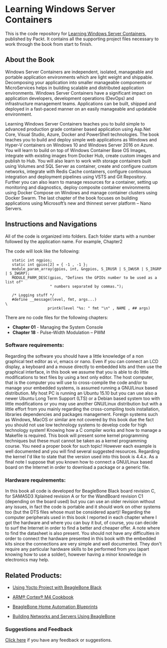 # Learning Windows Server Containers
This is the code repository for [Learning Windows Server Containers](https://www.packtpub.com/virtualization-and-cloud/learning-windows-server-containers?utm_source=github&utm_medium=repository&utm_content=9781785887932), published by Packt. It contains all the supporting project files necessary to work through the book from start to finish.

## About the Book


Windows Server Containers are independent, isolated, manageable and portable application environments which are light weight and shippable. Decomposing your application into smaller manageable components or MicroServices helps in building scalable and distributed application environments. Windows Server Containers have a significant impact on application developers, development operations (DevOps) and infrastructure management teams. Applications can be built, shipped and deployed in a fast-paced manner on an easily manageable and updatable environment.

Learning Windows Server Containers teaches you to build simple to advanced production grade container based application using Asp.Net Core, Visual Studio, Azure, Docker and PowerShell technologies. The book teaches you to build and deploy simple web applications as Windows and Hyper-V containers on Windows 10 and Windows Server 2016 on Azure. You will learn to build on top of Windows Container Base OS Images, integrate with existing images from Docker Hub, create custom images and publish to Hub. You will also learn to work with storage containers built using Volumes and SQL Server as container, create and configure custom networks, integrate with Redis Cache containers, configure continuous integration and deployment pipelines using VSTS and Git Repository. Further you can also learn to manage resources for a container, setting up monitoring and diagnostics, deploy composite container environments using Docker Compose on Windows and manage container clusters using Docker Swarm. The last chapter of the book focuses on building applications using Microsoft’s new and thinnest server platform – Nano Servers.

## Instructions and Navigations
All of the code is organized into folders. Each folder starts with a number followed by the application name. For example, Chapter2

The code will look like the following:
       
       static int ngpios;
       static int gpios[2] = { -1 , -1 };
       module_param_array(gpios, int, &ngpios, S_IRUSR | S_IWUSR | S_IRGRP | S_IWGRP);
       MODULE_PARM_DESC(gpios, "Defines the GPIOs number to be used as a list of"
                        " numbers separated by commas.");

       /* Logging stuff */
       #define __message(level, fmt, args...)                                  \
                       printk(level "%s: " fmt "\n" , NAME , ## args)

There are no code files for the following chapters:

- **Chapter 01**  - Managing the System Console
- **Chapter 18**  - Pulse-Width Modulation – PWM

### Software requirements:

Regarding the software you should have a little knowledge of a non graphical text editor as
vi, emacs or nano. Even if you can connect an LCD display, a keyboard and a mouse
directly to embedded kits and then use the graphical interface, in this book we assume that
you is able to do little modifications to text files by using a text only editor.
The host computer, that is the computer you will use to cross-compile the code and/or to
manage your embedded systems, is assumed running a GNU/Linux based distribution. My
host PC is running an Ubuntu 15.10 but you can use also a newer Ubuntu Long Term
Support (LTS) or a Debian based system too with little modifications or you may use
another GNU/Linux distribution but with a little effort from you mainly regarding the
cross-compiling tools installation, libraries dependencies and packages management.
Foreign systems such as Windows, MacOS or similar are not covered by this book due the
fact you should not use low technology systems to develop code for high technology
system!
Knowing how a C compiler works and how to manage a Makefile is required.
This book will present some kernel programming techniques but these must cannot be
taken as a kernel programming course. You need a proper book for such topic! However each
example is well documented and you will find several suggested resources. Regarding the
kernel I'd like to state that the version used into this book is 4.4.x.
As a final note I suppose that you known how to connect a GNU/Linux based board on the
Internet in order to download a package or a generic file.

### Hardware requirements:

In this book all code is developed for BeagleBone Black board revision C, for SAMA5D3
Xplained revision A or for the WandBoard revision C1 (depending on the board used) but
you can use an older revision without any issues, in fact the code is portable and it should
work on other systems too (but the DTS files whose must be considered apart)!
Regarding the computer peripherals used in this book I reported in each chapter where I
got the hardware and where you can buy it but, of course, you can decide to surf the
Internet in order to find a better and cheaper offer. A note where to find the datasheet is
also present.
You should not have any difficulties in order to connect the hardware presented in this
book with the embedded kits since the connections are very simple and well documented.
They don't require any particular hardware skills to be performed from you (apart knowing
how to use a solder), however having a minor knowledge in electronics may help.


## Related Products:

* [Using Yocto Project with BeagleBone Black]( https://www.packtpub.com/hardware-and-creative/yocto-beaglebone?utm_source=github&utm_medium=repository&utm_content=9781785289736 )

* [ARM® Cortex® M4 Cookbook]( https://www.packtpub.com/hardware-and-creative/arm-cortex-m4-cookbook?utm_source=github&utm_medium=repository&utm_content=9781782176503 )

* [BeagleBone Home Automation Blueprints]( https://www.packtpub.com/hardware-and-creative/beaglebone-home-automation-blueprints?utm_source=github&utm_medium=repository&utm_content=9781783986026 )

* [Building Networks and Servers Using BeagleBone]( https://www.packtpub.com/hardware-and-creative/building-networks-and-servers-using-beaglebone?utm_source=github&utm_medium=repository&utm_content=9781784390204 )

### Suggestions and Feedback
[Click here]( https://docs.google.com/forms/d/e/1FAIpQLSe5qwunkGf6PUvzPirPDtuy1Du5Rlzew23UBp2S-P3wB-GcwQ/viewform ) if you have any feedback or suggestions.


